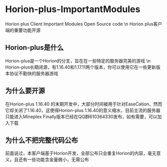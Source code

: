 # Horion-plus-ImportantModules
Horion plus Client Important Modules Open Source code \n
Horion plus客户端的重要功能开源

## Horion-plus是什么
Horion-plus是一个Horion的分支，旨在在一些特定的服务器完美的游戏 \n
Horion-plus长期闭源，有1.16.40和1.17.11两个版本，你可以使用它在一些更新版本协议不勤快的服务器游戏

## 为什么要开源
在Horion-plus 1.16.40 的末期开发中，大部分时间被用于针对EaseCation，然而它却关闭了1.16.40，这使得Horion-plus 1.16.40的意义缩水，目前主流的服务器只能进入Mineplex
Finally版本已经在QQ群610364330发布，如有需要，可以加入下载

## 为什么不把完整代码公布
前面说过，本客户端基于Horion开发，全部公布只会重复Horion的内容，毫无意义。且还有一些功能含金量微小，无需公布
